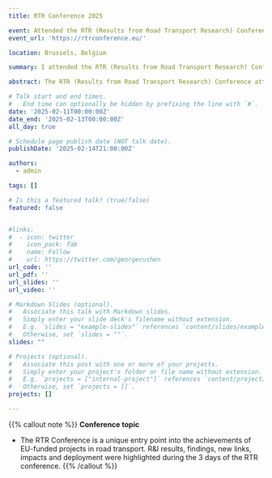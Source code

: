 ```yaml
---
title: RTR Conference 2025

event: Attended the RTR (Results from Road Transport Research) Conference 2025
event_url: 'https://rtrconference.eu/'

location: Brussels, Belgium

summary: I attended the RTR (Results from Road Transport Research) Conference 2025.

abstract: The RTR (Results from Road Transport Research) Conference attracted its largest audience to date, with more than 500 participants on-site and 400 participants joining online, emphasising the importance of pre-competitive collaborative research in road transport at the European level. This high level of participation is a testimony of the RTR conference’s pivotal role in supporting the European R&I eco-system in all the fields of road transport, infrastructure, road safety, decarbonisation, digitalisation, urban mobility, as well freight and logistics.

# Talk start and end times.
#   End time can optionally be hidden by prefixing the line with `#`.
date: '2025-02-11T00:00:00Z'
date_end: '2025-02-13T00:00:00Z'
all_day: true

# Schedule page publish date (NOT talk date).
publishDate: '2025-02-14T21:00:00Z'

authors:
  - admin

tags: []

# Is this a featured talk? (true/false)
featured: false


#links:
#  - icon: twitter
#    icon_pack: fab
#    name: Follow
#    url: https://twitter.com/georgecushen
url_code: ''
url_pdf: ''
url_slides: ''
url_video: ''

# Markdown Slides (optional).
#   Associate this talk with Markdown slides.
#   Simply enter your slide deck's filename without extension.
#   E.g. `slides = "example-slides"` references `content/slides/example-slides.md`.
#   Otherwise, set `slides = ""`.
slides: ""

# Projects (optional).
#   Associate this post with one or more of your projects.
#   Simply enter your project's folder or file name without extension.
#   E.g. `projects = ["internal-project"]` references `content/project/deep-learning/index.md`.
#   Otherwise, set `projects = []`.
projects: []

---
```


{{% callout note %}}
**Conference topic**
- The RTR Conference is a unique entry point into the achievements of EU-funded projects in road transport. R&I results, findings, new links, impacts and deployment were highlighted during the 3 days of the RTR conference.
{{% /callout %}}
